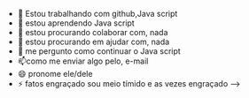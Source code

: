  

- 🔭 Estou trabalhando com github,Java script 
- 🌱 estou aprendendo Java script 
- 👯 estou procurando colaborar com, nada
- 🤔 estou procurando em ajudar com, nada
- 💬 me pergunto como continuar o Java script 
- 📫como me enviar algo pelo,  e-mail 
- 😄 pronome ele/dele
- ⚡ fatos engraçado sou meio tímido e as vezes engraçado 
-->
